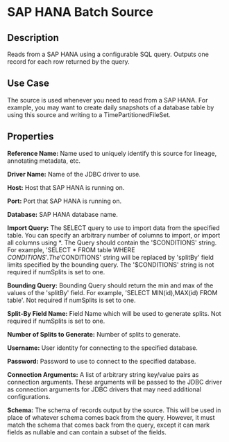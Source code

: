 # SAP HANA Batch Source


Description
-----------

Reads from a SAP HANA using a configurable SQL query.
Outputs one record for each row returned by the query.

Use Case
--------
The source is used whenever you need to read from a SAP HANA. For example, you may want
to create daily snapshots of a database table by using this source and writing to
a TimePartitionedFileSet.



Properties
----------
**Reference Name:** Name used to uniquely identify this source for lineage, annotating metadata, etc.

**Driver Name:** Name of the JDBC driver to use.

**Host:** Host that SAP HANA is running on.

**Port:** Port that SAP HANA is running on.

**Database:** SAP HANA database name.

**Import Query:** The SELECT query to use to import data from the specified table.
You can specify an arbitrary number of columns to import, or import all columns using \*. The Query should
contain the '$CONDITIONS' string. For example, 'SELECT * FROM table WHERE $CONDITIONS'.
The '$CONDITIONS' string will be replaced by 'splitBy' field limits specified by the bounding query.
The '$CONDITIONS' string is not required if numSplits is set to one.

**Bounding Query:** Bounding Query should return the min and max of the values of the 'splitBy' field.
For example, 'SELECT MIN(id),MAX(id) FROM table'. Not required if numSplits is set to one.

**Split-By Field Name:** Field Name which will be used to generate splits. Not required if numSplits is set to one.

**Number of Splits to Generate:** Number of splits to generate.

**Username:** User identity for connecting to the specified database.

**Password:** Password to use to connect to the specified database.

**Connection Arguments:** A list of arbitrary string key/value pairs as connection arguments. These arguments
will be passed to the JDBC driver as connection arguments for JDBC drivers that may need additional configurations.

**Schema:** The schema of records output by the source. This will be used in place of whatever schema comes
back from the query. However, it must match the schema that comes back from the query,
except it can mark fields as nullable and can contain a subset of the fields.